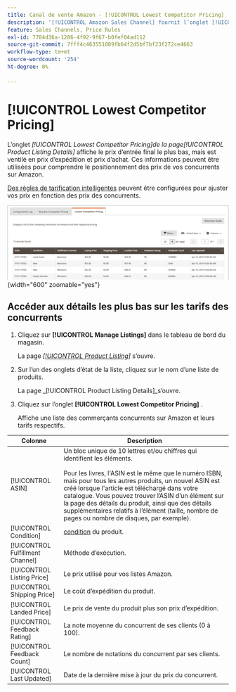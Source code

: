 ```yaml
---
title: Canal de vente Amazon - [!UICONTROL Lowest Competitor Pricing]
description: '[!UICONTROL Amazon Sales Channel] fournit l’onglet [!UICONTROL Lowest Competitor Pricing] pour vous aider à comprendre le positionnement des prix de vos concurrents sur Amazon.'
feature: Sales Channels, Price Rules
exl-id: 7784d36a-1286-4f92-9f67-b0fef04ad112
source-git-commit: 7fff4c463551089fb64f2d5bf7bf23f272ce4663
workflow-type: tm+mt
source-wordcount: '254'
ht-degree: 0%

---
```


# [!UICONTROL Lowest Competitor Pricing]

L’onglet _[!UICONTROL Lowest Competitor Pricing]_de la page_[!UICONTROL Product Listing Details]_ affiche le prix d’entrée final le plus bas, mais est ventilé en prix d’expédition et prix d’achat. Ces informations peuvent être utilisées pour comprendre le positionnement des prix de vos concurrents sur Amazon.

[Des règles de tarification intelligentes](./intelligent-repricing-rules.md) peuvent être configurées pour ajuster vos prix en fonction des prix des concurrents.

![ Prix du concurrent le plus bas](assets/amazon-listing-details-lowest-comp.png){width="600" zoomable="yes"}

## Accéder aux détails les plus bas sur les tarifs des concurrents

1. Cliquez sur **[!UICONTROL Manage Listings]** dans le tableau de bord du magasin.

   La page [_[!UICONTROL Product Listing]_](./managing-product-listings.md) s’ouvre.

1. Sur l’un des onglets d’état de la liste, cliquez sur le nom d’une liste de produits.

   La page _[!UICONTROL Product Listing Details]_s’ouvre.

1. Cliquez sur l’onglet **[!UICONTROL Lowest Competitor Pricing]** .

   Affiche une liste des commerçants concurrents sur Amazon et leurs tarifs respectifs.

| Colonne | Description |
|----------------------------------|----------------------------------------------------------------------------------------------------------------------------------------------------------------------------------------------------------------------------------------------------------------------------------------------------------------------------------------------------------------------------------------|
| [!UICONTROL ASIN] | Un bloc unique de 10 lettres et/ou chiffres qui identifient les éléments.<br><br>Pour les livres, l&#39;ASIN est le même que le numéro ISBN, mais pour tous les autres produits, un nouvel ASIN est créé lorsque l&#39;article est téléchargé dans votre catalogue. Vous pouvez trouver l’ASIN d’un élément sur la page des détails du produit, ainsi que des détails supplémentaires relatifs à l’élément (taille, nombre de pages ou nombre de disques, par exemple). |
| [!UICONTROL Condition] | [condition](./product-listing-condition.md) du produit. |
| [!UICONTROL Fulfillment Channel] | Méthode d’exécution. |
| [!UICONTROL Listing Price] | Le prix utilisé pour vos listes Amazon. |
| [!UICONTROL Shipping Price] | Le coût d’expédition du produit. |
| [!UICONTROL Landed Price] | Le prix de vente du produit plus son prix d’expédition. |
| [!UICONTROL Feedback Rating] | La note moyenne du concurrent de ses clients (0 à 100). |
| [!UICONTROL Feedback Count] | Le nombre de notations du concurrent par ses clients. |
| [!UICONTROL Last Updated] | Date de la dernière mise à jour du prix du concurrent. |
